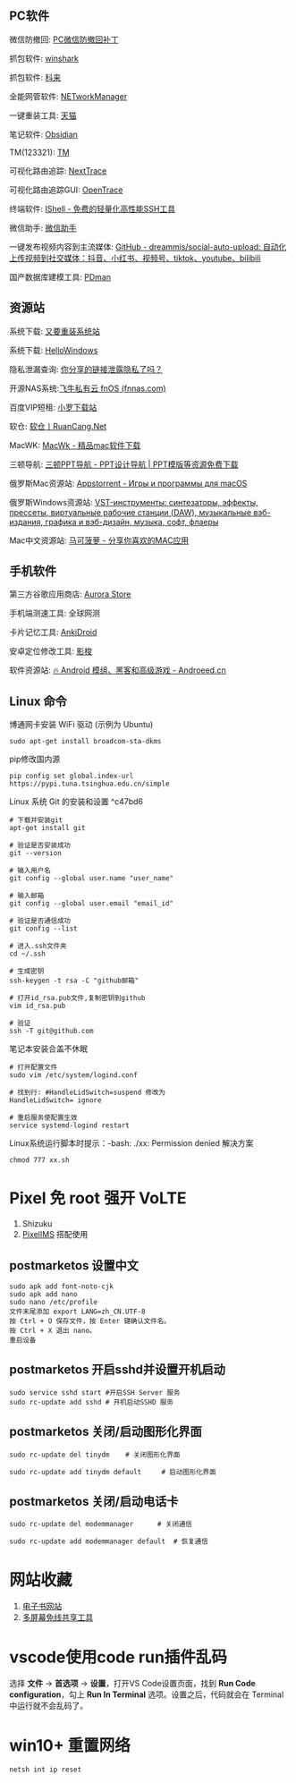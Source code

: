 
## PC软件
微信防撤回: [PC微信防撤回补丁]( https://github.com/huiyadanli/RevokeMsgPatcher )

抓包软件: [winshark](https://www.wireshark.org/)

抓包软件: [ 科来](https://www.colasoft.com.cn/)

全能网管软件: [NETworkManager](https://github.com/BornToBeRoot/NETworkManager)

一键重装工具:  [天猫](http://down.bfxitong.com/sqpe/tm.exe)

笔记软件: [Obsidian ](https://obsidian.md/)

TM(123321): [TM](http://down.bfxitong.com/sqpe/tm.exe)

可视化路由追踪: [NextTrace](https://github.com/nxtrace/NTrace-core)

可视化路由追踪GUI: [OpenTrace](https://github.com/Archeb/opentrace)

终端软件: [IShell - 免费的轻量化高性能SSH工具](https://www.ishell.cc/)

微信助手: [微信助手](http://wechat.fuyue.xyz/)

一键发布视频内容到主流媒体: [GitHub - dreammis/social-auto-upload: 自动化上传视频到社交媒体：抖音、小红书、视频号、tiktok、youtube、bilibili](https://github.com/dreammis/social-auto-upload)

国产数据库建模工具: [PDman](http://www.pdman.cn/)


## 资源站

系统下载: [又要重装系统站](https://yyczxt.com/)

系统下载: [HelloWindows](https://hellowindows.cn/)

隐私泄漏查询: [你分享的链接泄露隐私了吗？](https://uid.ejfkdev.com/)

开源NAS系统:[飞牛私有云 fnOS (fnnas.com)](https://www.fnnas.com/)

百度VIP短租: [小罗下载站](hezuvip.com)

软仓: [软仓丨RuanCang.Net](https://ruancang.net/)

MacWK: [MacWk - 精品mac软件下载](https://macwk.cn/)

三顿导航: [三顿PPT导航 - PPT设计导航 | PPT模版等资源免费下载](https://www.sandunppt.com/)

俄罗斯Mac资源站: [Appstorrent - Игры и программы для macOS](https://appstorrent.ru/)

俄罗斯Windows资源站: [VST-инструменты: синтезаторы, эффекты, прессеты, виртуальные рабочие станции (DAW), музыкальные вэб-издания, графика и вэб-дизайн, музыка, софт, флаеры](https://positiverecords.ru/)

Mac中文资源站: [马可菠萝 - 分享你喜欢的MAC应用](https://www.macbl.com/)



## 手机软件
第三方谷歌应用商店: [Aurora Store](https://auroraoss.com/)

手机端测速工具: 全球网测

卡片记忆工具: [AnkiDroid](https://ankiweb.net/decks)

安卓定位修改工具: [影梭](https://github.com/ZCShou/GoGoGo)

软件资源站: [🔥 Android 模组、黑客和高级游戏 - Androeed.cn](https://androeed.cn/)



## Linux 命令

博通网卡安装 WiFi 驱动 (示例为 Ubuntu)
```shell
sudo apt-get install broadcom-sta-dkms
```

pip修改国内源
```shell
pip config set global.index-url https://pypi.tuna.tsinghua.edu.cn/simple
```

Linux 系统 Git 的安装和设置 ^c47bd6
```shell
# 下载并安装git
apt-get install git

# 验证是否安装成功
git --version

# 输入用户名
git config --global user.name "user_name"

# 输入邮箱
git config --global user.email "email_id"

# 验证是否通信成功
git config --list

# 进入.ssh文件夹
cd ~/.ssh

# 生成密钥
ssh-keygen -t rsa -C "github邮箱"

# 打开id_rsa.pub文件,复制密钥到github
vim id_rsa.pub

# 验证
ssh -T git@github.com

```

笔记本安装合盖不休眠
```shell
# 打开配置文件
sudo vim /etc/system/logind.conf

# 找到行: #HandleLidSwitch=suspend 修改为
HandleLidSwitch= ignore

# 重启服务使配置生效
service systemd-logind restart
```

Linux系统运行脚本时提示：-bash: ./xx: Permission denied 解决方案
```shell
chmod 777 xx.sh
```
# Pixel 免 root 强开 VoLTE
1. Shizuku
2. [PixelIMS](https://github.com/kyujin-cho/pixel-volte-patch/blob/main/README.en.md) 搭配使用 


## postmarketos 设置中文
```shell
sudo apk add font-noto-cjk  
sudo apk add nano  
sudo nano /etc/profile  
文件末尾添加 export LANG=zh_CN.UTF-8  
按 Ctrl + O 保存文件，按 Enter 键确认文件名。  
按 Ctrl + X 退出 nano。  
重启设备
```

## postmarketos 开启sshd并设置开机启动
```shell
sudo service sshd start #开启SSH Server 服务 
sudo rc-update add sshd # 开机启动SSHD 服务
```

## postmarketos 关闭/启动图形化界面
```shell
sudo rc-update del tinydm    # 关闭图形化界面

sudo rc-update add tinydm default     # 启动图形化界面
```

## postmarketos 关闭/启动电话卡 
```shell
sudo rc-update del modemmanager      # 关闭通信

sudo rc-update add modemmanager default  # 恢复通信
```
# 网站收藏

1. [电子书网站](https://book.tstrs.me/)
2. [多屏幕免线共享工具]( https://github.com/pavlobu/deskreen)



# vscode使用code run插件乱码
选择 **文件** -> **首选项** -> **设置**，打开VS Code设置页面，找到 **Run Code configuration**，勾上 **Run In Terminal** 选项。设置之后，代码就会在 Terminal 中运行就不会乱码了。

# win10+ 重置网络 
```shell
netsh int ip reset
```